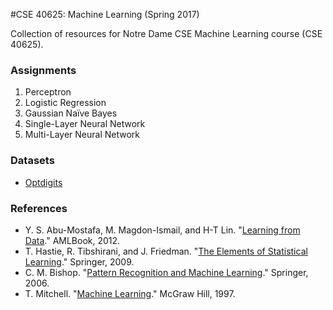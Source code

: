 #CSE 40625: Machine Learning (Spring 2017)

Collection of resources for Notre Dame CSE Machine Learning course (CSE 40625).

### Assignments
1. Perceptron
2. Logistic Regression
3. Gaussian Na&iuml;ve Bayes
4. Single-Layer Neural Network
5. Multi-Layer Neural Network

### Datasets
* [Optdigits](https://archive.ics.uci.edu/ml/datasets/Optical+Recognition+of+Handwritten+Digits)

### References
* Y. S. Abu-Mostafa, M. Magdon-Ismail, and H-T Lin. "[Learning from Data](http://amlbook.com/)." AMLBook, 2012.
* T. Hastie, R. Tibshirani, and J. Friedman. "[The Elements of Statistical Learning](http://statweb.stanford.edu/~tibs/ElemStatLearn/)." Springer, 2009.
* C. M. Bishop. "[Pattern Recognition and Machine Learning](http://www.springer.com/us/book/9780387310732)." Springer, 2006.
* T. Mitchell. "[Machine Learning](http://www.cs.cmu.edu/~tom/mlbook.html)." McGraw Hill, 1997.
